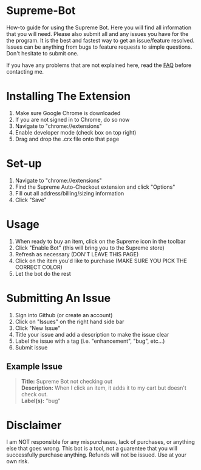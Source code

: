 Supreme-Bot
===========

How-to guide for using the Supreme Bot. Here you will find all information that you will need. Please also submit all and any issues you have for the the program. It is the best and fastest way to get an issue/feature resolved. Issues can be anything from bugs to feature requests to simple questions. Don't hesitate to submit one. 

If you have any problems that are not explained here, read the [FAQ](FAQ.md) before contacting me. 

Installing The Extension
========================

1. Make sure Google Chrome is downloaded
2. If you are not signed in to Chrome, do so now
3. Navigate to "chrome://extensions"
4. Enable developer mode (check box on top right)
5. Drag and drop the .crx file onto that page

Set-up
======

1. Navigate to "chrome://extensions"
2. Find the Supreme Auto-Checkout extension and click "Options"
3. Fill out all address/billing/sizing information
4. Click "Save"

Usage
=====

1. When ready to buy an item, click on the Supreme icon in the toolbar
2. Click "Enable Bot" (this will bring you to the Supreme store)
3. Refresh as necessary (DON'T LEAVE THIS PAGE)
4. Click on the item you'd like to purchase (MAKE SURE YOU PICK THE CORRECT COLOR)
5. Let the bot do the rest

Submitting An Issue
===================

1. Sign into Github (or create an account)
2. Click on "Issues" on the right hand side bar
3. Click "New Issue"
4. Title your issue and add a description to make the issue clear
5. Label the issue with a tag (i.e. "enhancement", "bug", etc...)
6. Submit issue


Example Issue
-------------

>**Title:** Supreme Bot not checking out     
>**Description:** When I click an item, it adds it to my cart but doesn't check out.     
>**Label(s):** "bug"     


Disclaimer
==========

I am NOT responsible for any mispurchases, lack of purchases, or anything else that goes wrong. This bot is a tool, not a guarentee that you will successfully purchase anything. Refunds will not be issued. Use at your own risk. 

